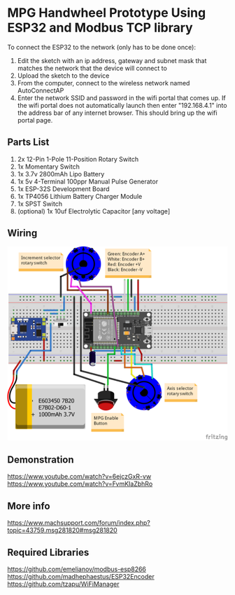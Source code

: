 # MPG Handwheel Prototype Using ESP32 and Modbus TCP library
To connect the ESP32 to the network (only has to be done once):

1. Edit the sketch with an ip address, gateway and subnet mask that matches the network that the device will connect to
2. Upload the sketch to the device
3. From the computer, connect to the wireless network named AutoConnectAP
4. Enter the network SSID and password in the wifi portal that comes up. If the wifi portal does not automatically launch then enter "192.168.4.1" into the address bar of any      internet browser. This should bring up the wifi portal page. 

## Parts List
1. 2x 12-Pin 1-Pole 11-Position Rotary Switch
2. 1x Momentary Switch
3. 1x 3.7v 2800mAh Lipo Battery
4. 1x 5v 4-Terminal 100ppr Manual Pulse Generator
5. 1x ESP-32S Development Board
6. 1x TP4056 Lithium Battery Charger Module
7. 1x SPST Switch
8. (optional) 1x 10uf Electrolytic Capacitor [any voltage]

## Wiring
<p align="center">
  <img src="/img/WirelessMPG_bb.png" width="750"/>
</p>

## Demonstration
https://www.youtube.com/watch?v=6ejczGxR-vw <br>
https://www.youtube.com/watch?v=FvmKIaZbhRo

## More info
https://www.machsupport.com/forum/index.php?topic=43759.msg281820#msg281820

## Required Libraries
https://github.com/emelianov/modbus-esp8266 <br>
https://github.com/madhephaestus/ESP32Encoder <br>
https://github.com/tzapu/WiFiManager


